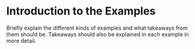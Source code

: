 # Introduction to the Examples
Briefly explain the different kinds of examples and what takeaways from them should be. 
Takeaways should also be explained in each example in more detail. 